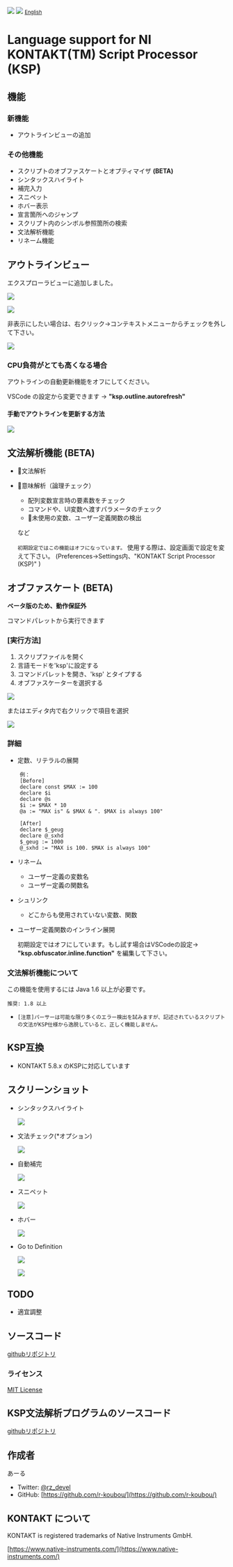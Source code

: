 ![](https://vsmarketplacebadge.apphb.com/version/rkoubou.ksp.svg
) ![](https://vsmarketplacebadge.apphb.com/installs-short/rkoubou.ksp.svg
) <small>[English](https://github.com/r-koubou/vscode-ksp/blob/master/README.md)</small>

# Language support for NI KONTAKT(TM) Script Processor (KSP)

## 機能

### 新機能

* アウトラインビューの追加

### その他機能

* スクリプトのオブファスケートとオプティマイザ **(BETA)**
* シンタックスハイライト
* 補完入力
* スニペット
* ホバー表示
* 宣言箇所へのジャンプ
* スクリプト内のシンボル参照箇所の検索
* 文法解析機能
* リネーム機能

## アウトラインビュー

エクスプローラビューに追加しました。

![](https://github.com/r-koubou/vscode-ksp/raw/master/resources/readme/outline_01.png)

![](https://github.com/r-koubou/vscode-ksp/raw/master/resources/readme/outline_02.png)

非表示にしたい場合は、右クリック→コンテキストメニューからチェックを外して下さい。

![](outlie_off.png)

### CPU負荷がとても高くなる場合

アウトラインの自動更新機能をオフにしてください。

VSCode の設定から変更できます -> **"ksp.outline.autorefresh"**

#### 手動でアウトラインを更新する方法

![](https://github.com/r-koubou/vscode-ksp/raw/master/resources/readme/outline_refresh.png)

## 文法解析機能 (BETA)

* 文法解析
* 意味解析（論理チェック）
    - 配列変数宣言時の要素数をチェック
    - コマンドや、UI変数へ渡すパラメータのチェック
    - 未使用の変数、ユーザー定義関数の検出

    など

    `初期設定ではこの機能はオフになっています。`
    使用する際は、設定画面で設定を変えて下さい。
    (Preferences->Settings内、"KONTAKT Script Processor (KSP)" )

## オブファスケート (BETA)

**ベータ版のため、動作保証外**

コマンドパレットから実行できます

### [実行方法]

1. スクリプファイルを開く
2. 言語モードを'ksp'に設定する
3. コマンドパレットを開き、'ksp' とタイプする
4. オブファスケーターを選択する

![](https://github.com/r-koubou/vscode-ksp/raw/master/resources/readme/obfuscate_01.gif)

またはエディタ内で右クリックで項目を選択

![](https://github.com/r-koubou/vscode-ksp/raw/master/resources/readme/obfuscate_ctx_ja.png)

### 詳細

* 定数、リテラルの展開

~~~
    例：
    [Before]
    declare const $MAX := 100
    declare $i
    declare @s
    $i := $MAX * 10
    @a := "MAX is" & $MAX & ". $MAX is always 100"

    [After]
    declare $_geug
    declare @_sxhd
    $_geug := 1000
    @_sxhd := "MAX is 100. $MAX is always 100"
~~~

* リネーム
    - ユーザー定義の変数名
    - ユーザー定義の関数名
* シュリンク
    * どこからも使用されていない変数、関数

* ユーザー定義関数のインライン展開

    初期設定ではオフにしています。もし試す場合はVSCodeの設定→ **"ksp.obfuscator.inline.function"** を編集して下さい。


### 文法解析機能について

この機能を使用するには Java 1.6 以上が必要です。

`推奨: 1.8 以上`

* `[注意]パーサーは可能な限り多くのエラー検出を試みますが、記述されているスクリプトの文法がKSP仕様から逸脱していると、正しく機能しません。`

## KSP互換

- KONTAKT 5.8.x のKSPに対応しています


## スクリーンショット

* シンタックスハイライト

    ![](https://github.com/r-koubou/vscode-ksp/raw/master/resources/readme/syntaxhilghting.png)

* 文法チェック(*オプション)

    ![](https://github.com/r-koubou/vscode-ksp/raw/master/resources/readme/syntaxparser.gif)

* 自動補完

    ![](https://github.com/r-koubou/vscode-ksp/raw/master/resources/readme/completion.gif)

* スニペット

    ![](https://github.com/r-koubou/vscode-ksp/raw/master/resources/readme/snippet.gif)

* ホバー

    ![](https://github.com/r-koubou/vscode-ksp/raw/master/resources/readme/hover.png)

* Go to Definition

    ![](https://github.com/r-koubou/vscode-ksp/raw/master/resources/readme/goto1.png)

    ![](https://github.com/r-koubou/vscode-ksp/raw/master/resources/readme/goto2.png)

## TODO

* 適宜調整

## ソースコード

[githubリポジトリ](https://github.com/r-koubou/vscode-ksp)

### ライセンス

[MIT License](https://github.com/r-koubou/vscode-ksp/blob/master/LICENSE)

## KSP文法解析プログラムのソースコード

[githubリポジトリ](https://github.com/r-koubou/KSPSyntaxParser)

## 作成者

あーる

* Twitter: [@rz_devel](https://twitter.com/rz_devel)
* GitHub:  [https://github.com/r-koubou/](https://github.com/r-koubou/)

## KONTAKT について

KONTAKT is registered trademarks of Native Instruments GmbH.

[https://www.native-instruments.com/](https://www.native-instruments.com/)
